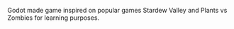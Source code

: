 Godot made game inspired on popular games Stardew Valley and Plants vs Zombies for learning purposes.
